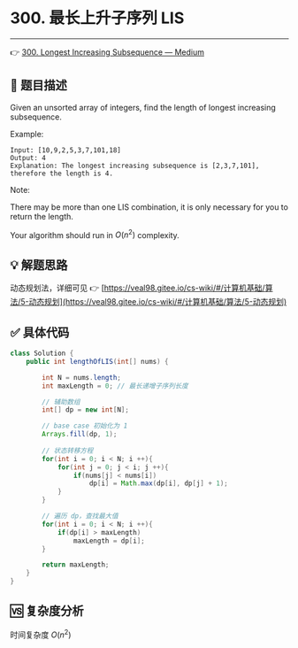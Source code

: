 # 300. 最长上升子序列 LIS

---

👉 [300. Longest Increasing Subsequence — Medium](https://leetcode-cn.com/problems/longest-increasing-subsequence/)

## 📜 题目描述

Given an unsorted array of integers, find the length of longest increasing subsequence.

Example:

```
Input: [10,9,2,5,3,7,101,18]
Output: 4 
Explanation: The longest increasing subsequence is [2,3,7,101], therefore the length is 4. 
```


Note:

There may be more than one LIS combination, it is only necessary for you to return the length.

Your algorithm should run in $O(n^2)$ complexity.

## 💡 解题思路 

动态规划法，详细可见 👉 [https://veal98.gitee.io/cs-wiki/#/计算机基础/算法/5-动态规划](https://veal98.gitee.io/cs-wiki/#/计算机基础/算法/5-动态规划)


## ✅  具体代码 


```java
class Solution {
    public int lengthOfLIS(int[] nums) {

        int N = nums.length;
        int maxLength = 0; // 最长递增子序列长度

        // 辅助数组
        int[] dp = new int[N];

        // base case 初始化为 1
        Arrays.fill(dp, 1);
        
        // 状态转移方程
        for(int i = 0; i < N; i ++){
            for(int j = 0; j < i; j ++){
                if(nums[j] < nums[i])
                    dp[i] = Math.max(dp[i], dp[j] + 1);
            }
        }

        // 遍历 dp，查找最大值
        for(int i = 0; i < N; i ++){
            if(dp[i] > maxLength)
                maxLength = dp[i];   
        }

        return maxLength;
    }
}
```

## 🆚 复杂度分析

时间复杂度 $O(n^2)$
